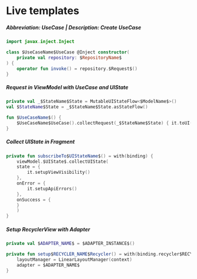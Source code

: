 # Live templates

##### Abbreviation: UseCase | Description: Create UseCase

```kotlin
import javax.inject.Inject

class $UseCaseName$UseCase @Inject constructor(
    private val repository: $RepositoryName$
) {
    operator fun invoke() = repository.$Request$()
}
```

##### Request in ViewModel with UseCase and UIState

```kotlin
private val _$StateName$State = MutableUIStateFlow<$ModelName$>()
val $StateName$State = _$StateName$State.asStateFlow()

fun $UseCaseName$() {
    $UseCaseName$UseCase().collectRequest(_$StateName$State) { it.toUI() }
}
```

##### Collect UIState in Fragment

```kotlin
private fun subscribeTo$UIStateName$() = with(binding) {
    viewModel.$UIState$.collectUIState(
    state = {
        it.setupViewVisibility()
    },
    onError = {
        it.setupApiErrors()
    },
    onSuccess = {
    }
    )
}
```

##### Setup RecyclerView with Adapter

```kotlin
private val $ADAPTER_NAME$ = $ADAPTER_INSTANCE$()

private fun setup$RECYCLER_NAME$Recycler() = with(binding.recycler$RECYCLER_VIEW$) {
    layoutManager = LinearLayoutManager(context)
    adapter = $ADAPTER_NAME$
}
```
